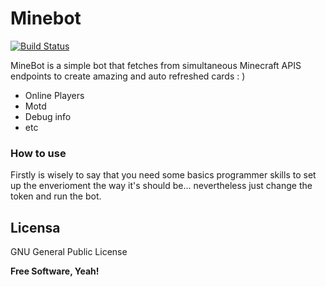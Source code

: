 # Minebot

[![Build Status](https://travis-ci.org/joemccann/dillinger.svg?branch=master)](https://github.com/Kosolov325/MineBot)

MineBot is a simple bot that fetches from simultaneous Minecraft APIS endpoints to create amazing and auto refreshed cards : )

  - Online Players
  - Motd
  - Debug info
  -  etc
  
### How to use

Firstly is wisely to say that you need some basics programmer skills to set up the enverioment the way it's should be... nevertheless just change the token and run the bot.


Licensa
----

GNU General Public License


**Free Software, Yeah!**
